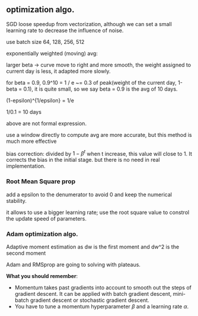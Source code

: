 ## optimization algo.


SGD loose speedup from vectorization, although we can set a small learning rate to decrease the influence of noise.

use batch size 64, 128, 256, 512


exponentially weighted (moving) avg:

larger beta -> curve move to right and more smooth, the weight assigned to current day is less, it adapted more slowly.

for beta = 0.9, 0.9^10 = 1 / e ~= 0.3 of peak(weight of the current day, 1-beta = 0.1), it is quite small, so we say beta = 0.9 is the avg of 10 days.

(1-epsilon)^{1/epsilon} = 1/e

1/0.1 = 10 days

above are not formal expression.

use a window directly to compute avg are more accurate, but this method is much more effective

bias correction: divided by $1-\beta^t$ when t increase, this value will close to 1. It corrects the bias in the initial stage. but there is no need in real implementation.

### Root Mean Square prop

add a epsilon to the denumerator to avoid 0 and keep the numerical stability.

it allows to use a bigger learning rate; use the root square value to constrol the update speed of parameters.


### Adam optimization algo.

Adaptive moment estimation as dw is the first moment and dw^2 is the second moment

Adam and RMSprop are going to solving with plateaus.




**What you should remember**:

- Momentum takes past gradients into account to smooth out the steps of gradient descent. It can be applied with batch gradient descent, mini-batch gradient descent or stochastic gradient descent.
- You have to tune a momentum hyperparameter $\beta$ and a learning rate $\alpha$.